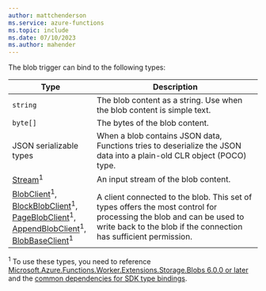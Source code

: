 ```yaml
---
author: mattchenderson
ms.service: azure-functions
ms.topic: include
ms.date: 07/10/2023
ms.author: mahender
---
```


The blob trigger can bind to the following types:

| Type | Description |
| --- | --- |
| `string` | The blob content as a string. Use when the blob content is simple text. |
| `byte[]` | The bytes of the blob content. |
| JSON serializable types | When a blob contains JSON data, Functions tries to deserialize the JSON data into a plain-old CLR object (POCO) type. |
| [Stream]<sup>1</sup> | An input stream of the blob content. |
| [BlobClient]<sup>1</sup>,<br/>[BlockBlobClient]<sup>1</sup>,<br/>[PageBlobClient]<sup>1</sup>,<br/>[AppendBlobClient]<sup>1</sup>,<br/>[BlobBaseClient]<sup>1</sup> | A client connected to the blob. This set of types offers the most control for processing the blob and can be used to write back to the blob if the connection has sufficient permission. |

<sup>1</sup> To use these types, you need to reference [Microsoft.Azure.Functions.Worker.Extensions.Storage.Blobs 6.0.0 or later](https://www.nuget.org/packages/Microsoft.Azure.Functions.Worker.Extensions.Storage.Blobs/) and the [common dependencies for SDK type bindings](../articles/azure-functions/dotnet-isolated-process-guide.md#sdk-types).

[Stream]: /dotnet/api/system.io.stream

[BlobClient]: /dotnet/api/azure.storage.blobs.blobclient
[BlockBlobClient]: /dotnet/api/azure.storage.blobs.specialized.blockblobclient
[PageBlobClient]: /dotnet/api/azure.storage.blobs.specialized.pageblobclient
[AppendBlobClient]: /dotnet/api/azure.storage.blobs.specialized.appendblobclient
[BlobBaseClient]: /dotnet/api/azure.storage.blobs.specialized.blobbaseclient
